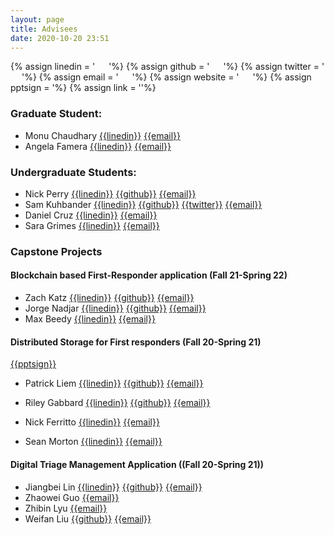 ```yaml
---
layout: page
title: Advisees
date: 2020-10-20 23:51
---
```

{% assign linedin = ' &emsp; <i class="fa fa-linkedin"></i>'%}
{% assign github = ' &emsp; <i class="fa fa-github"></i>'%}
{% assign twitter = ' &emsp; <i class="fa fa-twitter"></i>'%}
{% assign email = ' &emsp; <i class="fa fa-envelope-o"></i>'%}
{% assign website = ' &emsp; <i class="fa fa-globe"></i>'%}
{% assign pptsign =  <i class="fa fa-file-powerpoint-o"></i>'%}
{% assign link = '<i class="fa fa-link"></i>'%}




### Graduate Student:
- Monu Chaudhary	[{{linedin}}](https://www.linkedin.com/in/monu-chaudhary/)				[{{email}}](mailto:chaudhm3@miamioh.edu)
- Angela Famera [{{linedin}}](https://www.linkedin.com/in/angelafamera/)				[{{email}}](mailto:fameraag@miamioh.edu)

### Undergraduate Students:
- Nick Perry	[{{linedin}}](https://www.linkedin.com/in/nicholas-a-perry)	[{{github}}](https://github.com/nick-perry14)			[{{email}}](mailto:perryna4@miamioh.edu)
- Sam Kuhbander	[{{linedin}}](https://www.linkedin.com/in/samuel-kuhbander/)	[{{github}}](https://github.com/samkuhbander)		[{{twitter}}](https://twitter.com/KuhbanderSam)	[{{email}}](mailto:kuhbansc@miamioh.edu)
- Daniel Cruz	[{{linedin}}](https://www.linkedin.com/in/daniel-g-cruz)	[{{email}}](mailto:cruzdg@miamioh.edu)
- Sara Grimes	[{{linedin}}](https://www.linkedin.com/in/sara-grimes-9a09661a5)				[{{email}}](mailto:grimessi@miamioh.edu)


### Capstone Projects
#### Blockchain based First-Responder application (Fall 21-Spring 22)
- Zach Katz	[{{linedin}}](https://www.linkedin.com/in/zach-katz-32101019a)	[{{github}}](https://GitHub.com/zakatz)			[{{email}}](mailto:katzza@miamioh.edu)
- Jorge Nadjar	[{{linedin}}](https://www.linkedin.com/in/jorge-nadjar/)	[{{github}}](https://github.com/jorgenadjar)			[{{email}}](mailto:nadjarjn@miamioh.edu)
- Max Beedy	[{{linedin}}](https://www.linkedin.com/in/max-beedy-a04332224/)			[{{email}}](mailto:beedyml@miamioh.edu)

#### Distributed Storage for First responders (Fall 20-Spring 21)
[{{pptsign}}](ppt/2021_distributed_storage.pptx)

- Patrick Liem  [{{linedin}}](https://www.linkedin.com/in/patrick-liem/)     [{{github}}](https://github.com/patrickliem)  [{{email}}](mailto:patrickliem00@gmail.com)

- Riley Gabbard [{{linedin}}](https://www.linkedin.com/in/riley-gabbard-b01878130)     [{{github}}](https://github.com/RileyGabbard) [{{email}}](mailto:rileygabbard@gmail.com)

- Nick Ferritto  [{{linedin}}](https://www.linkedin.com/in/nick-ferritto-7509a1171/) [{{email}}](mailto:nferritto@att.net)

- Sean Morton [{{linedin}}](https://www.linkedin.com/in/sean-morton-66685116b/)   [{{email}}](mailto:smorton684@gmail.com)


#### Digital Triage Management Application ((Fall 20-Spring 21))
- Jiangbei Lin [{{linedin}}](https:/www.linkedin.com/in/jiangbei-lin-085aa81b9)     [{{github}}](https://github.com/linj16) [{{email}}](mailto:1072112733@qq.com)
- Zhaowei Guo [{{email}}](mailto:guoz20@miamioh.edu)
- Zhibin Lyu [{{email}}](mailto:lyuz4@miamioh.edu)
- Weifan Liu   [{{github}}](https://github.com/weifan1999) [{{email}}](mailto:1365225174@qq.com)

